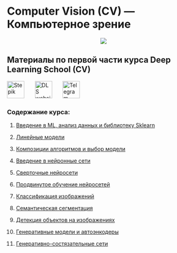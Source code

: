# Computer Vision (CV) — Компьютерное зрение

<div align="center">
  <img src="https://github.com/user-attachments/assets/b001f6ba-3600-4ce6-a561-d6bfa1800955">
</div>

## Материалы по первой части курса Deep Learning School (CV)

<a href="https://stepik.org/org/dlschool"><img src="https://github.com/user-attachments/assets/57ac06f4-0ba9-471e-b6bf-e3ef2fd415e1" alt="Stepik" title="Stepik" width="45px" height="45px"></a> &nbsp;&nbsp;&nbsp;&nbsp;&nbsp;
<a href="https://dls.samcs.ru/"><img src="https://github.com/user-attachments/assets/891f5d13-2605-4524-b220-9b16dc8dcbbc" alt="DLS website" title="DLS Website" width="45px" height="45px"></a> &nbsp;&nbsp;&nbsp;&nbsp;&nbsp;
<a href="https://t.me/deep_learning_school_news"><img src="https://github.com/user-attachments/assets/93239dea-6a86-4176-abca-19c4e5b5d028" alt="Telegram channel" title="Telegram channel" width="45px" height="45px"></a> &nbsp;&nbsp;&nbsp;&nbsp;&nbsp;

### Содержание курса:

1. [Введение в ML, анализ данных и библиотеку Sklearn](https://github.com/BogdanKlimov11/Self-development/tree/main/DLS/Computer%20Vision/Модуль%2001)

2. [Линейные модели]()

3. [Композиции алгоритмов и выбор модели]()

4. [Введение в нейронные сети]()

5. [Сверточные нейросети]()

6. [Продвинутое обучение нейросетей]()

7. [Классификация изображений]()

8. [Семантическая сегментация]()

9. [Детекция объектов на изображениях]()

10. [Генеративные модели и автоэнкодеры]()
 
11. [Генеративно-состязательные сети]()
